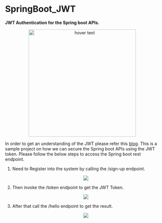 # SpringBoot_JWT

<b>JWT Authentication for the Spring boot APIs.</b>


<p align="center">
<img src="https://miro.medium.com/max/502/1*Vc4AQeMNmlr6ZHiLvMPH9w.png" width="350" title="hover text">
</p>

In order to get an understanding of the JWT please refer this <a href="https://medium.com/@senthuranmanoharan/understanding-jwt-9b804e686bd7">blog</a>. This is a sample project on how we can
secure the Spring boot APIs using the JWT token. Please follow the below steps to access the Spring boot rest endpoint.

1. Need to Register into the system by calling the /sign-up endpoint.
   <p align="center">
   <img src="static/Image1.png" >
   </p>

2. Then invoke the /token endpoint to get the JWT Token.
   <p align="center">
   <img src="static/Image2.png" >
   </p>


3. After that call the /hello endpoint to get the result.
   <p align="center">
   <img src="static/Image3.png" >
   </p>
